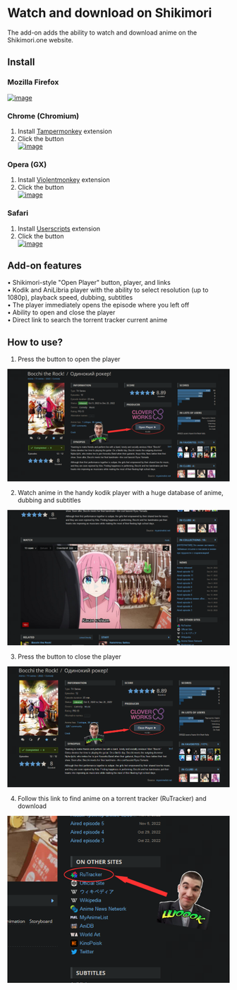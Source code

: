 # Watch and download on Shikimori
The add-on adds the ability to watch and download anime on the Shikimori.one website.

## Install
### Mozilla Firefox
[![image](https://img.shields.io/amo/v/watch-on-shikimori?color=orange&style=for-the-badge&logo=firefoxbrowser)](https://addons.mozilla.org/en-US/firefox/addon/watch-on-shikimori/)

### Chrome (Chromium)
1. Install [Tampermonkey](https://chrome.google.com/webstore/detail/tampermonkey/dhdgffkkebhmkfjojejmpbldmpobfkfo) extension
2. Сlick the button  
[![image](https://img.shields.io/static/v1?label=Tampermonkey&message=INSTALL&style=for-the-badge&color=yellow&logo=tampermonkey)](https://github.com/Malanavi/Watch-and-download-on-Shikimori/raw/main/manifest.user.js)

### Opera (GX)
1. Install [Violentmonkey](https://chrome.google.com/webstore/detail/violentmonkey/jinjaccalgkegednnccohejagnlnfdag) extension
2. Сlick the button  
[![image](https://img.shields.io/static/v1?label=Violentmonkey&message=INSTALL&style=for-the-badge&color=yellow&logo=tampermonkey)](https://github.com/Malanavi/Watch-and-download-on-Shikimori/raw/main/manifest.user.js)

### Safari
1. Install [Userscripts](https://apps.apple.com/app/userscripts/id1463298887) extension
2. Сlick the button  
[![image](https://img.shields.io/static/v1?label=Userscripts&message=INSTALL&style=for-the-badge&color=yellow&logo=safari)](https://github.com/Malanavi/Watch-and-download-on-Shikimori/raw/main/manifest.user.js)

## Add-on features
• Shikimori-style "Open Player" button, player, and links  
•  Kodik and AniLibria player with the ability to select resolution (up to 1080p), playback speed, dubbing, subtitles  
• The player immediately opens the episode where you left off  
• Ability to open and close the player  
• Direct link to search the torrent tracker current anime  

## How to use?

1. Press the button to open the player  
  
![image](./images/screenshots/screenshot_1.png?raw=true)

2. Watch anime in the handy kodik player with a huge database of anime, dubbing and subtitles  
  
![image](./images/screenshots/screenshot_2.png?raw=true)

3. Press the button to close the player  
  
![image](./images/screenshots/screenshot_3.png?raw=true)

4. Follow this link to find anime on a torrent tracker (RuTracker) and download  
  
![image](./images/screenshots/screenshot_4.png?raw=true)
